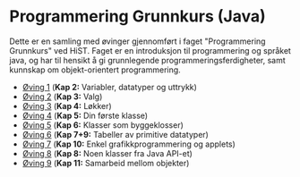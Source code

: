 # Programmering Grunnkurs (Java)
Dette er en samling med øvinger gjennomført i faget "Programmering Grunnkurs" ved HiST.
Faget er en introduksjon til programmering og språket java, og har til hensikt å gi grunnlegende programmeringsferdigheter, samt kunnskap om objekt-orientert programmering.

* [Øving 1](1) (__Kap 2:__ Variabler, datatyper og uttrykk)
* [Øving 2](2) (__Kap 3:__ Valg)
* [Øving 3](3) (__Kap 4:__ Løkker)
* [Øving 4](4) (__Kap 5:__ Din første klasse)
* [Øving 5](5) (__Kap 6:__ Klasser som byggeklosser)
* [Øving 6](6) (__Kap 7+9:__ Tabeller av primitive datatyper)
* [Øving 7](7) (__Kap 10:__ Enkel grafikkprogrammering og applets)
* [Øving 8](8) (__Kap 8:__ Noen klasser fra Java API-et)
* [Øving 9](9) (__Kap 11:__ Samarbeid mellom objekter)
